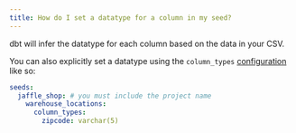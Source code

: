 ```yaml
---
title: How do I set a datatype for a column in my seed?
---
```

dbt will infer the datatype for each column based on the data in your CSV.

You can also explicitly set a datatype using the `column_types` [configuration](reference/resource-configs/column_types.md) like so:

<File name='dbt_project.yml'>

```yml
seeds:
  jaffle_shop: # you must include the project name
    warehouse_locations:
      column_types:
        zipcode: varchar(5)
```

</File>

